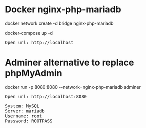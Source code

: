 # Docker nginx-php-mariadb
docker network create -d bridge nginx-php-mariadb

docker-compose up -d

<pre>Open url: http://localhost</pre>

# Adminer alternative to replace phpMyAdmin
docker run -p 8080:8080 --network=nginx-php-mariadb adminer

<pre>Open url: http://localhost:8080</pre>
<pre>
System: MySQL
Server: mariadb
Username: root
Password: ROOTPASS
</pre>
